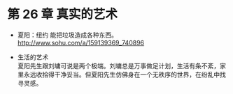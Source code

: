 # 第 26 章 真实的艺术

- 夏阳：纽约
  能把垃圾造成各种东西。  
  http://www.sohu.com/a/159139369_740896

- 生活的艺术  
  夏阳先生跟刘墉可说是两个极端。刘墉总是万事做足计划，生活有条不紊，家里永远收拾得干净妥当。但夏阳先生仿佛身在一个无秩序的世界，在纷乱中找寻灵感。
